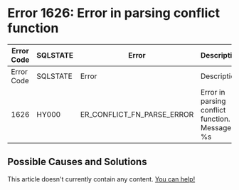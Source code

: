 
# Error 1626: Error in parsing conflict function


| Error Code | SQLSTATE | Error | Description |
| --- | --- | --- | --- |
| Error Code | SQLSTATE | Error | Description |
| 1626 | HY000 | ER_CONFLICT_FN_PARSE_ERROR | Error in parsing conflict function. Message: %s |




## Possible Causes and Solutions


This article doesn't currently contain any content. [You can help!](/kb/en/writing-and-editing-knowledge-base-articles/)

